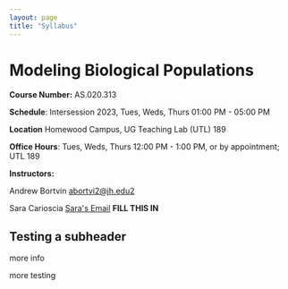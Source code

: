 ```yaml
---
layout: page
title: "Syllabus"
---
```


# Modeling Biological Populations

**Course Number:** AS.020.313

**Schedule**: Intersession 2023, Tues, Weds, Thurs 01:00 PM - 05:00 PM

**Location** Homewood Campus, UG Teaching Lab (UTL) 189

**Office Hours**: Tues, Weds, Thurs 12:00 PM - 1:00 PM, or by appointment; UTL 189

**Instructors:** 

Andrew Bortvin  [abortvi2@jh.edu2](mailto:abortvi2@jh.edu2)

Sara Carioscia  [Sara's Email](mailto:SARAS_EMAIL)  **FILL THIS IN**


## Testing a subheader

more info

more testing
